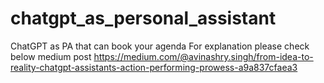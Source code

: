 # chatgpt_as_personal_assistant
ChatGPT as PA that can book your agenda
For explanation please check below medium post 
https://medium.com/@avinashry.singh/from-idea-to-reality-chatgpt-assistants-action-performing-prowess-a9a837cfaea3
